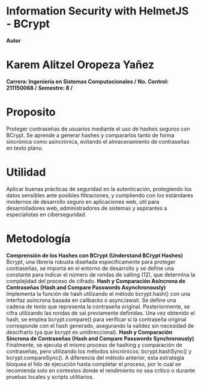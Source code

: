 # Information Security with HelmetJS - BCrypt

**Autor**
# Karem Alitzel Oropeza Yañez
**Carrera: Ingenieria en Sistemas Computacionales /**
**No. Control: 211150068 /**
**Semestre: 8 /**

# Proposito
Proteger contraseñas de usuarios mediante el uso de hashes seguros con BCrypt. Se aprende a generar hashes y compararlos tanto de forma sincrónica como asincrónica, evitando el almacenamiento de contraseñas en texto plano.
# Utilidad
Aplicar buenas prácticas de seguridad en la autenticación, protegiendo los datos sensibles ante posibles filtraciones, y cumpliendo con los estándares modernos de desarrollo seguro en aplicaciones web, util para desarrolladores web, administradores de sistemas y aspirantes a especialistas en ciberseguridad.
# Metodología
**Comprensión de los Hashes con BCrypt (Understand BCrypt Hashes)**
Bcrypt, una librería robusta diseñada específicamente para proteger contraseñas, se importa en el entorno de desarrollo y se define una constante para indicar el número de rondas de salting (12), que determina la complejidad del proceso de cifrado. 
**Hash y Comparación Asíncrona de Contraseñas (Hash and Compare Passwords Asynchronously)**
Implementa la función de hash utilizando el método bcrypt.hash() con una interfaz asíncrona basada en callbacks o async/await.  Se define una cadena de texto que representa la contraseña original. Posteriormente, se cifra utilizando las rondas de sal previamente definidas. Una vez obtenido el hash, se emplea bcrypt.compare() para verificar si la contraseña original corresponde con el hash generado, asegurando la validez sin necesidad de descifrarlo (ya que bcrypt es unidireccional).
**Hash y Comparación Síncrona de Contraseñas (Hash and Compare Passwords Synchronously)**
Finalmente, se ejecuta el mismo proceso de hashing y comparación de contraseñas, pero utilizando los métodos sincrónicos: bcrypt.hashSync() y bcrypt.compareSync(). A diferencia del método anterior, esta estrategia bloquea el hilo de ejecución hasta completar el proceso, por lo cual se recomienda solo en contextos donde el rendimiento no sea crítico o durante pruebas locales y scripts utilitarios.